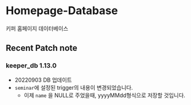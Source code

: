 

# Homepage-Database

키퍼 홈페이지 데이터베이스

## Recent Patch note
### keeper_db 1.13.0
- 20220903 DB 업데이트
- `seminar`에 설정된 trigger의 내용이 변경되었습니다.
    - 이제 `name` 을 NULL로 주었을때, yyyyMMdd형식으로 저장할 것입니다.
